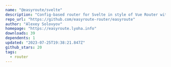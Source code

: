 ```yaml
---
name: "@easyroute/svelte"
description: "Config-based router for Svelte in style of Vue Router with SSR support"
repo_url: "https://github.com/easyroute-router/easyroute"
author: "Alexey Solovyov"
homepage: "https://easyroute.lyoha.info"
downloads: 39
dependents: 1
updated: "2023-07-25T19:38:21.847Z"
github_stars: 20
tags: 
  - router
---
```

